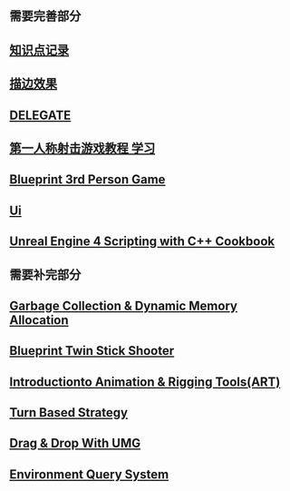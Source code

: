 ## 需要完善部分
## [知识点记录](笔记.md)
## [描边效果](https://www.zybuluo.com/dfw10011/note/710049)
## [DELEGATE](Delegate.md)
## [第一人称射击游戏教程 学习](https://www.zybuluo.com/dfw10011/note/628421)
## [Blueprint 3rd Person Game](Blueprint3rdPersonGame.md)
## [Ui](Ui.md)
## [Unreal Engine 4 Scripting with C++ Cookbook](UnrealEngine4ScriptingwithC++.md)
## 需要补完部分
## [Garbage Collection & Dynamic Memory Allocation](GarbageCollection&DynamicMemoryAllocation.md)
## [Blueprint Twin Stick Shooter](BlueprintTwinStickShooter.md)
## [Introductionto Animation & Rigging Tools(ART)](IntroductiontoAnimation&RiggingTools(ART).md)
## [Turn Based Strategy](TurnBasedStrategy2.md)
## [Drag & Drop With UMG](Drag&DropWithUMG.md)
## [Environment Query System](EnvironmentQuerySystem.md)
